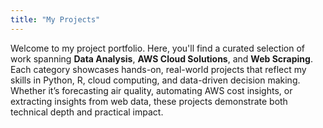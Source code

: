 ```yaml
---
title: "My Projects"
---
```


Welcome to my project portfolio. Here, you'll find a curated selection of work spanning **Data Analysis**, **AWS Cloud Solutions**, and **Web Scraping**. Each category showcases hands-on, real-world projects that reflect my skills in Python, R, cloud computing, and data-driven decision making. Whether it’s forecasting air quality, automating AWS cost insights, or extracting insights from web data, these projects demonstrate both technical depth and practical impact.

